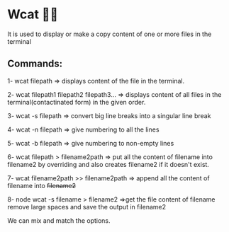 # Wcat 🚀🚀 

It is used to display or make a copy content of one or more files in the terminal 

## Commands:
1- wcat filepath => displays content of the file in the terminal.


2- wcat filepath1 filepath2 filepath3... => displays content of all files in the terminal(contactinated form) in the given order.


3- wcat -s filepath => convert big line breaks into a singular line break


4- wcat -n filepath => give numbering to all the lines 


5- wcat -b filepath => give numbering to non-empty lines


6- wcat filepath > filename2path => put all the content of filename into filename2 by overriding and also creates filename2 if it doesn't exist.


7- wcat filename2path >> filename2path => append all the content of filename into ~~filename2~~


8- node wcat -s filename > filename2 =>get the file content of filename remove large spaces and save the output in filename2


We can mix and match the options.

